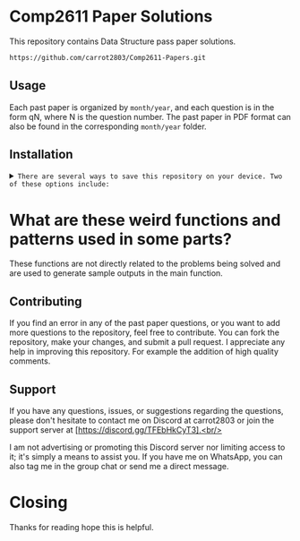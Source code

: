 # Comp2611 Paper Solutions

This repository contains Data Structure pass paper solutions. 

```sh
https://github.com/carrot2803/Comp2611-Papers.git
```

## Usage

Each past paper is organized by `month/year`, and each question is in the form qN, where N is the question number. The past paper in PDF format can also be found in the corresponding `month/year` folder.

## Installation

<details>
<summary>
  <code>There are several ways to save this repository on your device. Two of these options include:</code>
</summary>

-   [Downloading repository as ZIP](https://github.com/carrot2803/comp1603/archive/refs/heads/master.zip)
-   Running the following command in a terminal, provided the [GitHub CLI](https://cli.github.com/) has been previously installed:

```sh
git clone https://github.com/carrot2803/Comp2611-Papers.git
```

</details>

# What are these weird functions and patterns used in some parts?

These functions are not directly related to the problems being solved and are used to generate sample outputs in the main function.


## Contributing

If you find an error in any of the past paper questions, or you want to add more questions to the repository, feel free to contribute. You can fork the repository, make your changes, and submit a pull request. I appreciate any help in improving this repository. For example the addition of high quality comments.

## Support

If you have any questions, issues, or suggestions regarding the questions, please don't hesitate to contact me on Discord at carrot2803 or join the support server at [https://discord.gg/TFEbHkCyT3].<br/>

I am not advertising or promoting this Discord server nor limiting access to it; it's simply a means to assist you. If you have me on WhatsApp, you can also tag me in the group chat or send me a direct message.


# Closing
Thanks for reading hope this is helpful.